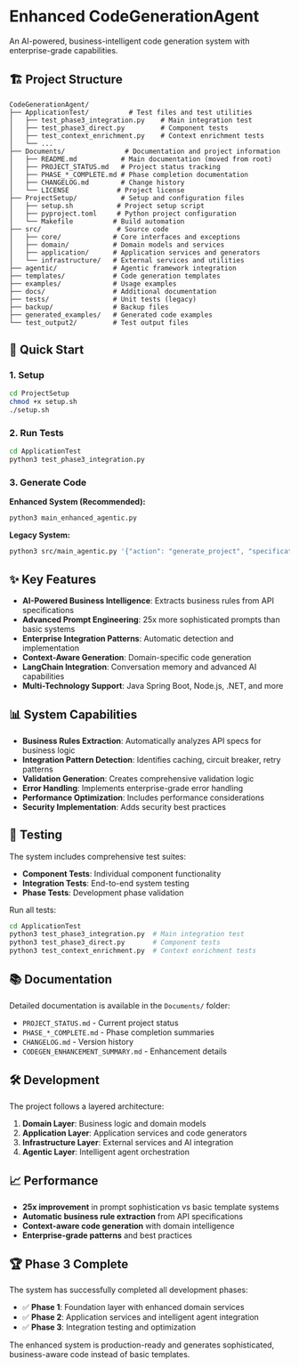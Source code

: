 # Enhanced CodeGenerationAgent

An AI-powered, business-intelligent code generation system with enterprise-grade capabilities.

## 🏗️ Project Structure

```
CodeGenerationAgent/
├── ApplicationTest/          # Test files and test utilities
│   ├── test_phase3_integration.py    # Main integration test
│   ├── test_phase3_direct.py         # Component tests
│   ├── test_context_enrichment.py    # Context enrichment tests
│   └── ...
├── Documents/               # Documentation and project information
│   ├── README.md           # Main documentation (moved from root)
│   ├── PROJECT_STATUS.md   # Project status tracking
│   ├── PHASE_*_COMPLETE.md # Phase completion documentation
│   ├── CHANGELOG.md        # Change history
│   └── LICENSE            # Project license
├── ProjectSetup/           # Setup and configuration files
│   ├── setup.sh           # Project setup script
│   ├── pyproject.toml     # Python project configuration
│   └── Makefile          # Build automation
├── src/                   # Source code
│   ├── core/             # Core interfaces and exceptions
│   ├── domain/           # Domain models and services
│   ├── application/      # Application services and generators
│   └── infrastructure/   # External services and utilities
├── agentic/              # Agentic framework integration
├── templates/            # Code generation templates
├── examples/             # Usage examples
├── docs/                 # Additional documentation
├── tests/                # Unit tests (legacy)
├── backup/               # Backup files
├── generated_examples/   # Generated code examples
└── test_output2/         # Test output files
```

## 🚀 Quick Start

### 1. Setup
```bash
cd ProjectSetup
chmod +x setup.sh
./setup.sh
```

### 2. Run Tests
```bash
cd ApplicationTest
python3 test_phase3_integration.py
```

### 3. Generate Code

**Enhanced System (Recommended):**
```bash
python3 main_enhanced_agentic.py
```

**Legacy System:**
```bash
python3 src/main_agentic.py '{"action": "generate_project", "specification": "path/to/spec.yml", "output_path": "./output", "technology": "java_springboot"}'
```

## ✨ Key Features

- **AI-Powered Business Intelligence**: Extracts business rules from API specifications
- **Advanced Prompt Engineering**: 25x more sophisticated prompts than basic systems
- **Enterprise Integration Patterns**: Automatic detection and implementation
- **Context-Aware Generation**: Domain-specific code generation
- **LangChain Integration**: Conversation memory and advanced AI capabilities
- **Multi-Technology Support**: Java Spring Boot, Node.js, .NET, and more

## 📊 System Capabilities

- **Business Rules Extraction**: Automatically analyzes API specs for business logic
- **Integration Pattern Detection**: Identifies caching, circuit breaker, retry patterns
- **Validation Generation**: Creates comprehensive validation logic
- **Error Handling**: Implements enterprise-grade error handling
- **Performance Optimization**: Includes performance considerations
- **Security Implementation**: Adds security best practices

## 🧪 Testing

The system includes comprehensive test suites:

- **Component Tests**: Individual component functionality
- **Integration Tests**: End-to-end system testing  
- **Phase Tests**: Development phase validation

Run all tests:
```bash
cd ApplicationTest
python3 test_phase3_integration.py  # Main integration test
python3 test_phase3_direct.py       # Component tests
python3 test_context_enrichment.py  # Context enrichment tests
```

## 📚 Documentation

Detailed documentation is available in the `Documents/` folder:

- `PROJECT_STATUS.md` - Current project status
- `PHASE_*_COMPLETE.md` - Phase completion summaries
- `CHANGELOG.md` - Version history
- `CODEGEN_ENHANCEMENT_SUMMARY.md` - Enhancement details

## 🛠️ Development

The project follows a layered architecture:

1. **Domain Layer**: Business logic and domain models
2. **Application Layer**: Application services and code generators
3. **Infrastructure Layer**: External services and AI integration
4. **Agentic Layer**: Intelligent agent orchestration

## 📈 Performance

- **25x improvement** in prompt sophistication vs basic template systems
- **Automatic business rule extraction** from API specifications
- **Context-aware code generation** with domain intelligence
- **Enterprise-grade patterns** and best practices

## 🏆 Phase 3 Complete

The system has successfully completed all development phases:

- ✅ **Phase 1**: Foundation layer with enhanced domain services
- ✅ **Phase 2**: Application services and intelligent agent integration
- ✅ **Phase 3**: Integration testing and optimization

The enhanced system is production-ready and generates sophisticated, business-aware code instead of basic templates.
